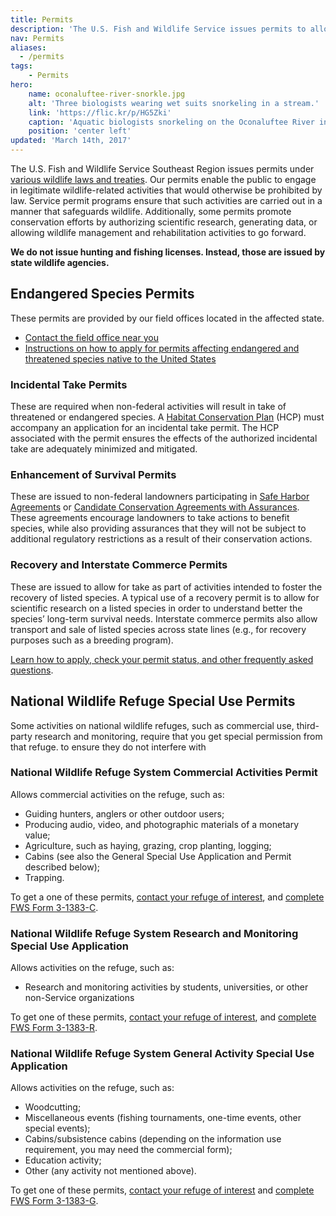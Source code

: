 ```yaml
---
title: Permits
description: 'The U.S. Fish and Wildlife Service issues permits to allow legitimate wildlife-related activities that would otherwise be prohibited by law in a manner that safeguards wildlife.'
nav: Permits
aliases:
  - /permits
tags:
    - Permits
hero:
    name: oconaluftee-river-snorkle.jpg
    alt: 'Three biologists wearing wet suits snorkeling in a stream.'
    link: 'https://flic.kr/p/HG5Zki'
    caption: 'Aquatic biologists snorkeling on the Oconaluftee River in North Carolina. Photo by Gary Peeples.'
    position: 'center left'
updated: 'March 14th, 2017'
---
```


The U.S. Fish and Wildlife Service Southeast Region issues permits under [various wildlife laws and treaties](http://www.fws.gov/permits/ltr/ltr.html).  Our permits enable the public to engage in legitimate wildlife-related activities that would otherwise be prohibited by law.  Service permit programs ensure that such activities are carried out in a manner that safeguards wildlife.  Additionally, some  permits promote conservation efforts by authorizing scientific research, generating data, or allowing wildlife management and rehabilitation activities to go forward.

**We do not issue hunting and fishing licenses. Instead, those are issued by state wildlife agencies.**

## Endangered Species Permits

These permits are provided by our field offices located in the affected state.

 - [Contact the field office near you](https://usfws.github.io/southeast-mega-map/?layers=ecological+services)
 - [Instructions on how to apply for permits affecting endangered and threatened species native to the United States](http://www.fws.gov/endangered/permits/how-to-apply.html)

### Incidental Take Permits

These are required when non-federal activities will result in take of threatened or endangered species. A [Habitat Conservation Plan](https://www.fws.gov/endangered/what-we-do/hcp-overview.html) (HCP) must accompany an application for an incidental take permit. The HCP associated with the permit ensures the effects of the authorized incidental take are adequately minimized and mitigated.

### Enhancement of Survival Permits

These are issued to non-federal landowners participating in [Safe Harbor Agreements](https://www.fws.gov/ENDANGERED/landowners/safe-harbor-agreements.html) or [Candidate Conservation Agreements with Assurances](https://www.fws.gov/endangered/what-we-do/cca.html#ccaa). These agreements encourage landowners to take actions to benefit species, while also providing assurances that they will not be subject to additional regulatory restrictions as a result of their conservation actions.

### Recovery and Interstate Commerce Permits

These are issued to allow for take as part of activities intended to foster the recovery of listed species. A typical use of a recovery permit is to allow for scientific research on a listed species in order to understand better the species’ long-term survival needs. Interstate commerce permits also allow transport and sale of listed species across state lines (e.g., for recovery purposes such as a breeding program).

[Learn how to apply, check your permit status, and other frequently asked questions](/our-services/permits/recovery-and-interstate-commerce/).

## National Wildlife Refuge Special Use Permits

Some activities on national wildlife refuges, such as commercial use, third-party research and monitoring,  require that you get special permission from that refuge. to ensure they do not interfere with

### National Wildlife Refuge System Commercial Activities Permit

Allows commercial activities on the refuge, such as:

  - Guiding hunters, anglers or other outdoor users;
  - Producing audio, video, and photographic materials of a monetary value;
  - Agriculture, such as haying, grazing, crop planting, logging;
  - Cabins (see also the General Special Use Application and Permit described below);
  - Trapping.

To get a one of these permits, [contact your refuge of interest](https://usfws.github.io/southeast-mega-map/?layers=refuges&layers=Refuge+boundaries), and [complete FWS Form 3-1383-C](http://www.fws.gov/forms/3-1383-C.pdf).

### National Wildlife Refuge System Research and Monitoring Special Use Application

Allows activities on the refuge, such as:

- Research and monitoring activities by students, universities, or other non-Service organizations

To get one of these permits, [contact your refuge of interest](https://usfws.github.io/southeast-mega-map/?layers=refuges&layers=Refuge+boundaries), and [complete FWS Form 3-1383-R](https://www.fws.gov/forms/3-1383-R.pdf).

### National Wildlife Refuge System General Activity Special Use Application

Allows activities on the refuge, such as:

 - Woodcutting;
 - Miscellaneous events (fishing tournaments, one-time events, other special events);
 - Cabins/subsistence cabins (depending on the information use requirement, you may need the commercial form);
 - Education activity;
 - Other (any activity not mentioned above).

To get one of these permits, [contact your refuge of interest](https://usfws.github.io/southeast-mega-map/?layers=refuges&layers=Refuge+boundaries) and [complete FWS Form 3-1383-G](https://www.fws.gov/forms/3-1383-G.pdf).
